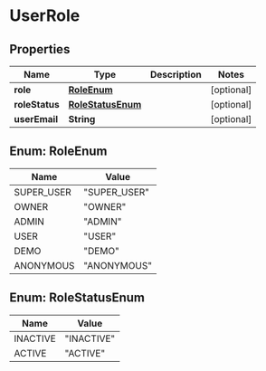 
# UserRole

## Properties
| Name           | Type                                  | Description | Notes      |
| -------------- | ------------------------------------- | ----------- | ---------- |
| **role**       | [**RoleEnum**](#RoleEnum)             |             | [optional] |
| **roleStatus** | [**RoleStatusEnum**](#RoleStatusEnum) |             | [optional] |
| **userEmail**  | **String**                            |             | [optional] |


<a name="RoleEnum"></a>
## Enum: RoleEnum
| Name       | Value                  |
| ---------- | ---------------------- |
| SUPER_USER | &quot;SUPER_USER&quot; |
| OWNER      | &quot;OWNER&quot;      |
| ADMIN      | &quot;ADMIN&quot;      |
| USER       | &quot;USER&quot;       |
| DEMO       | &quot;DEMO&quot;       |
| ANONYMOUS  | &quot;ANONYMOUS&quot;  |


<a name="RoleStatusEnum"></a>
## Enum: RoleStatusEnum
| Name     | Value                |
| -------- | -------------------- |
| INACTIVE | &quot;INACTIVE&quot; |
| ACTIVE   | &quot;ACTIVE&quot;   |
